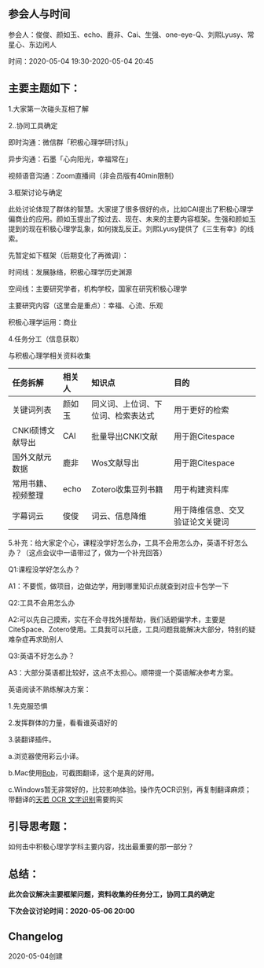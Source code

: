 ## 参会人与时间

参会人：俊俊、颜如玉、echo、鹿非、Cai、生强、one-eye-Q、刘熙Lyusy、常星心、东边闲人

时间：2020-05-04 19:30-2020-05-04 20:45

## 主要主题如下：

1.大家第一次碰头互相了解

2..协同工具确定

即时沟通：微信群「积极心理学研讨队」

异步沟通：石墨「心向阳光，幸福常在」

视频语音沟通：Zoom直播间（非会员版有40min限制）

3.框架讨论与确定

此处讨论体现了群体的智慧。大家提了很多很好的点，比如CAI提出了积极心理学偏商业的应用。颜如玉提出了按过去、现在、未来的主要内容框架。生强和颜如玉提到的现在积极心理学乱象，如何拨乱反正。刘熙Lyusy提供了《三生有幸》的线索。

先暂定如下框架（后期变化了再微调）：

时间线：发展脉络，积极心理学历史渊源

空间线：主要研究学者，机构学校，国家在研究积极心理学

主要研究内容（这里会是重点）：幸福、心流、乐观

积极心理学运用：商业

4.任务分工（信息获取）

与积极心理学相关资料收集

| 任务拆解   | 相关人   | 知识点   | 目的   | 
|:----|:----|:----|:----|
| 关键词列表   | 颜如玉   | 同义词、上位词、下位词、检索表达式   | 用于更好的检索   | 
| CNKI硕博文献导出   | CAI   | 批量导出CNKI文献   | 用于跑Citespace   | 
| 国外文献元数据   | 鹿非   | Wos文献导出   | 用于跑Citespace   | 
| 常用书籍、视频整理   | echo   | Zotero收集豆列书籍   | 用于构建资料库   | 
| 字幕词云   | 俊俊   | 词云、信息降维   | 用于降维信息、交叉验证论文关键词   | 

5.补充：给大家定个心，课程没学好怎么办，工具不会用怎么办，英语不好怎么办？（这点会议中一语带过了，做为一个补充回答）

Q1:课程没学好怎么办？

A1：不要慌，做项目，边做边学，用到哪里知识点就查到对应卡包学一下

Q2:工具不会用怎么办

A2:可以先自己摸索，实在不会寻找外援帮助，我们话题偏学术，主要是CiteSpace、Zotero使用。工具我可以托底，工具问题我能解决大部分，特别的疑难杂症再求助别人

Q3:英语不好怎么办？

A3：大部分英语都比较好，这点不太担心。顺带提一个英语解决参考方案。

英语阅读不熟练解决方案：

1.先克服恐惧

2.发挥群体的力量，看看谁英语好的

3.装翻译插件。

a.浏览器使用彩云小译。

b.Mac使用[Bob](https://github.com/ripperhe/Bob)，可截图翻译，这个是真的好用。

c.Windows暂无非常好的，比较影响体验。操作先OCR识别，再复制翻译麻烦；带翻译的[天若 OCR 文字识别](https://www.appinn.com/tianyou-ocr-pro/)需要购买

## 引导思考题：

如何击中积极心理学学科主要内容，找出最重要的那一部分？

## **总结：**

**此次会议解决主要框架问题，资料收集的任务分工，协同工具的确定**

**下次会议讨论时间：2020-05-06 20:00**

## Changelog

2020-05-04创建

